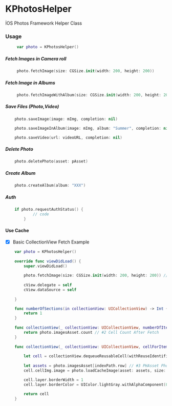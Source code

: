 # KPhotosHelper
İOS Photos Framework Helper Class

### Usage

```Swift
     var photo = KPhotosHelper()
```

##### Fetch Images in Camera roll

```Swift
     photo.fetchImage(size: CGSize.init(width: 200, height: 200))
```

##### Fetch Image in Albums

```Swift
     photo.fetchImageWithAlbum(size: CGSize.init(width: 200, height: 200), album: "Summer")
```

##### Save Files (Photo,Video)

```Swift
    photo.saveImage(image: mImg, completion: nil)  
```

```Swift
    photo.saveImageInAlbum(image: mImg, album: "Summer", completion: nil)
```

```Swift
    photo.saveVideo(url: videoURL, completion: nil)
```

##### Delete Photo

```Swift
    photo.deletePhoto(asset: pAsset)
```

##### Create Album

```Swift
    photo.createAlbum(album: "XXX")
```

##### Auth

```Swift
    if photo.requestAuthStatus() {
            // code
        }
```

#### Use Cache

- [X] Basic CollectionView Fetch Example

```Swift
    var photo = KPhotosHelper()
   
    override func viewDidLoad() {
        super.viewDidLoad()
 
        photo.fetchImage(size: CGSize.init(width: 200, height: 200)) // #1 Fetch
       
        cView.delegate = self
        cView.dataSource = self
        
    }

    func numberOfSections(in collectionView: UICollectionView) -> Int {
        return 1
    }
    
    func collectionView(_ collectionView: UICollectionView, numberOfItemsInSection section: Int) -> Int {
        return photo.imagesAsset.count // #2 Cell Count After Fetch
    }
    
    func collectionView(_ collectionView: UICollectionView, cellForItemAt indexPath: IndexPath) -> UICollectionViewCell {
        
        let cell = collectionView.dequeueReusableCell(withReuseIdentifier: "myCell", for: indexPath) as! PCell
        
        let assets = photo.imagesAsset[indexPath.row] // #3 PHAsset Photos
        cell.cellImg.image = photo.loadCacheImage(asset: assets, size: CGSize(width: 200, height: 200)) // ##4 Load Cache

        cell.layer.borderWidth = 1
        cell.layer.borderColor = UIColor.lightGray.withAlphaComponent(0.3).cgColor
        
        return cell
    }
```


